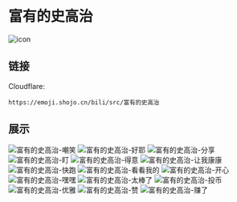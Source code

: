 # 富有的史高治
![icon](https://emoji.shojo.cn/bili/src/富有的史高治/icon.png)
## 链接
Cloudflare:
```
https://emoji.shojo.cn/bili/src/富有的史高治
```
## 展示
![富有的史高治-嘲笑](https://emoji.shojo.cn/bili/src/富有的史高治/富有的史高治-嘲笑.png)
![富有的史高治-好耶](https://emoji.shojo.cn/bili/src/富有的史高治/富有的史高治-好耶.png)
![富有的史高治-分享](https://emoji.shojo.cn/bili/src/富有的史高治/富有的史高治-分享.png)
![富有的史高治-盯](https://emoji.shojo.cn/bili/src/富有的史高治/富有的史高治-盯.png)
![富有的史高治-得意](https://emoji.shojo.cn/bili/src/富有的史高治/富有的史高治-得意.png)
![富有的史高治-让我康康](https://emoji.shojo.cn/bili/src/富有的史高治/富有的史高治-让我康康.png)
![富有的史高治-快跑](https://emoji.shojo.cn/bili/src/富有的史高治/富有的史高治-快跑.png)
![富有的史高治-看看我的](https://emoji.shojo.cn/bili/src/富有的史高治/富有的史高治-看看我的.png)
![富有的史高治-开心](https://emoji.shojo.cn/bili/src/富有的史高治/富有的史高治-开心.png)
![富有的史高治-嘿嘿](https://emoji.shojo.cn/bili/src/富有的史高治/富有的史高治-嘿嘿.png)
![富有的史高治-太棒了](https://emoji.shojo.cn/bili/src/富有的史高治/富有的史高治-太棒了.png)
![富有的史高治-投币](https://emoji.shojo.cn/bili/src/富有的史高治/富有的史高治-投币.png)
![富有的史高治-优雅](https://emoji.shojo.cn/bili/src/富有的史高治/富有的史高治-优雅.png)
![富有的史高治-赞](https://emoji.shojo.cn/bili/src/富有的史高治/富有的史高治-赞.png)
![富有的史高治-赚了](https://emoji.shojo.cn/bili/src/富有的史高治/富有的史高治-赚了.png)
